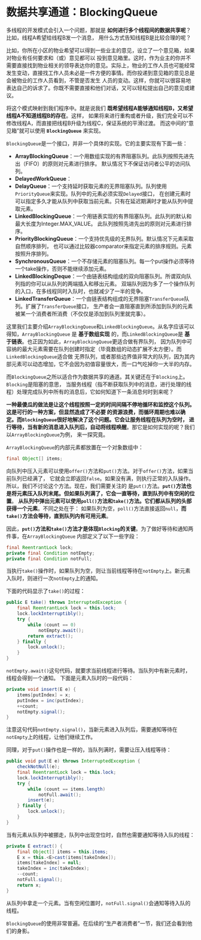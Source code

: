 数据共享通道：BlockingQueue
===============================================================
多线程的开发模式会引入一个问题，那就是 **如何进行多个线程间的数据共享呢**？比如，线程A希望给线程B发一个消息，
用什么方式告知线程B是比较合理的呢？

比如，你所在小区的物业希望可以得到一些业主的意见，设立了一个意见箱，如果对物业有任何要求和（或）意见都可以
投到意见箱里。这时，作为业主的你并不需要直接找到物业相关的领导表达你的意见。实际上，物业的工作人员也可能经常
发生变动，直接找工作人员未必是一件方便的事情。而你投递到意见箱的意见总是会被物业的工作人员看到，不管是否发生
人员的变动。这样，你就可以很容易地表达自己的诉求了。你既不需要直接和他们对话，又可以轻松提出自己的意见或建议。

将这个模式映射到我们程序中。就是说我们 **既希望线程A能够通知线程B，又希望线程A不知道线程B的存在**。这样，
如果将来进行重构或者升级，我们完全可以不修改线程A，而直接把线程B升级为线程C，保证系统的平滑过渡。
而这中间的“意见箱”就可以使用 **`BlockingQueue`** 来实现。

`BlockingQueue`是一个接口，并非一个具体的实现。它的主要实现有下面一些：
+ **ArrayBlockingQueue<E>**：一个用数组实现的有界阻塞队列。此队列按照先进先出（FIFO）的原则对元素进行排序。
默认情况下不保证访问者公平的访问队列。
+ **DelayedWorkQueue**：
+ **DelayQueue<E>**：一个支持延时获取元素的无界阻塞队列。队列使用`PriorityQueue`来实现。队列中的元素必须实现`Delayed`接口，
在创建元素时可以指定多久才能从队列中获取当前元素。只有在延迟期满时才能从队列中提取元素。
+ **LinkedBlockingQueue<E>**：一个用链表实现的有界阻塞队列。此队列的默认和最大长度为Integer.MAX_VALUE。
此队列按照先进先出的原则对元素进行排序。
+ **PriorityBlockingQueue<E>**：一个支持优先级的无界队列。默认情况下元素采取自然顺序排列，
也可以通过比较器comparator来指定元素的排序规则。元素按照升序排列。
+ **SynchronousQueue<E>**：一个不存储元素的阻塞队列。每一个put操作必须等待一个take操作，否则不能继续添加元素。
+ **LinkedBlockingDeque<E>**：一个由链表结构组成的双向阻塞队列。所谓双向队列指的你可以从队列的两端插入和移出元素。
双端队列因为多了一个操作队列的入口，在多线程同时入队时，也就减少了一半的竞争。
+ **LinkedTransferQueue**：一个由链表结构组成的无界阻塞`TransferQueue`队列。扩展了`TransferQueue`接口，
生产者会一直阻塞直到所添加到队列的元素被某一个消费者所消费（不仅仅是添加到队列里就完事）。

这里我们主要介绍`ArrayBlockingQueue`和`LinkedBlockingQueue`。从名字应该可以得知，`ArrayBlockingQueue`
是 **基于数组实现** 的，而`LinkedBlockingQueue`是 **基于链表**。也正因为如此，`ArrayBlockingQueue`更适合做有界队列，
因为队列中可容纳的最大元素需要在队列创建时指定（毕竟数组的动态扩展不太方便）。而`LinkedBlockingQueue`适合做
无界队列，或者那些边界值非常大的队列，因为其内部元素可以动态增加，它不会因为初值容量很大，而一口气吃掉你一大半的内存。

而`BlockingQueue`之所以适合作为数据共享的通道。其关键还在于`Blocking`上。`Blocking`是阻塞的意思，
当服务线程（指不断获取队列中的消息，进行处理的线程）处理完成队列中所有的消息后，它如何知道下一条消息何时到来呢？

**一种最傻瓜的做法是让这个线程按照一定的时间间隔不停地循环和监控这个队列。这是可行的一种方案，但显然造成了不必要
的资源浪费，而循环周期也难以确定。而`BlockingQueue`很好地解决了这个问题。它会让服务线程在队列为空时，
进行等待，当有新的消息进入队列后，自动将线程唤醒**。那它是如何实现的呢？我们以`ArrayBlockingQueue`为例，
来一探究竟。

`ArrayBlockingQueue`的内部元素都放置在一个对象数组中：
```java
final Object[] items;
```
向队列中压入元素可以使用`offer()`方法和`put()`方法。对于`offer()`方法，如果当前队列已经满了，
它就会立即返回`false`。如果没有满，则执行正常的入队操作。所以，我们不讨论这个方法。现在，我们需要关注的
是`put()`方法。**`put()`方法也是将元素压入队列末尾。但如果队列满了，它会一直等待，直到队列中有空闲的位置**。
**从队列中弹出元素可以使用`poll()`方法和`take()`方法。它们都从队列的头部获得一个元素**。不同之处在于：
如果队列为空，`poll()`方法直接返回`null`，**而`take()`方法会等待，直到队列内有可用元素**。

因此，**`put()`方法和`take()`方法才是体现`Blocking`的关键**。为了做好等待和通知两件事，在`ArrayBlockingQueue`
内部定义了以下一些字段：
```java
final ReentrantLock lock;
private final Condition notEmpty;
private final Condition notFull;
```
当执行`take()`操作时，如果队列为空，则让当前线程等待在`notEmpty`上。新元素入队时，则进行一次`notEmpty`上的通知。

下面的代码显示了`take()`的过程：
```java
public E take() throws InterruptedException {
    final ReentrantLock lock = this.lock;
    lock.lockInterruptibly();
    try {
        while (count == 0)
            notEmpty.await();
        return extract();
    } finally {
        lock.unlock();
    }
}
```
`notEmpty.await()`这句代码，就要求当前线程进行等待。当队列中有新元素时，线程会得到一个通知。
下面是元素入队时的一段代码：
```java
private void insert(E e) {
    items[putIndex] = x;
    putIndex = inc(putIndex);
    ++count;
    notEmpty.signal();
}
```
注意这句代码`notEmpty.signal()`，当新元素进入队列后，需要通知等待在`notEmpty`上的线程，让他们继续工作。

同理，对于`put()`操作也是一样的，当队列满时，需要让压入线程等待：
```java
public void put(E e) throws InterruptedException {
    checkNotNull(e);
    final ReentrantLock lock = this.lock;
    lock.lockInterruptibly();
    try {
        while (count == items.length)
            notFull.await();
        insert(e);
    } finally {
        lock.unlock();
    }
}
```
当有元素从队列中被挪走，队列中出现空位时，自然也需要通知等待入队的线程：
```java
private E extract() {
    final Object[] items = this.items;
    E x = this.<E>cast(items[takeIndex]);
    items[takeIndex] = null;
    takeIndex = inc(takeIndex);
    --count;
    notFull.signal();
    return x;
}
```
从队列中拿走一个元素。当有空闲位置时，`notFull.signal()`会通知等待入队的线程。

`BlockingQueue`的使用非常普遍。在后续的“生产者消费者”一节，我们还会看到他们的身影。
